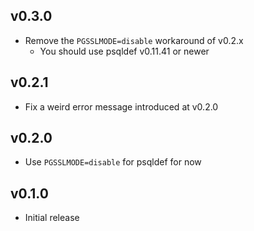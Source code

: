 ## v0.3.0

- Remove the `PGSSLMODE=disable` workaround of v0.2.x
  - You should use psqldef v0.11.41 or newer

## v0.2.1

- Fix a weird error message introduced at v0.2.0

## v0.2.0

- Use `PGSSLMODE=disable` for psqldef for now

## v0.1.0

- Initial release

